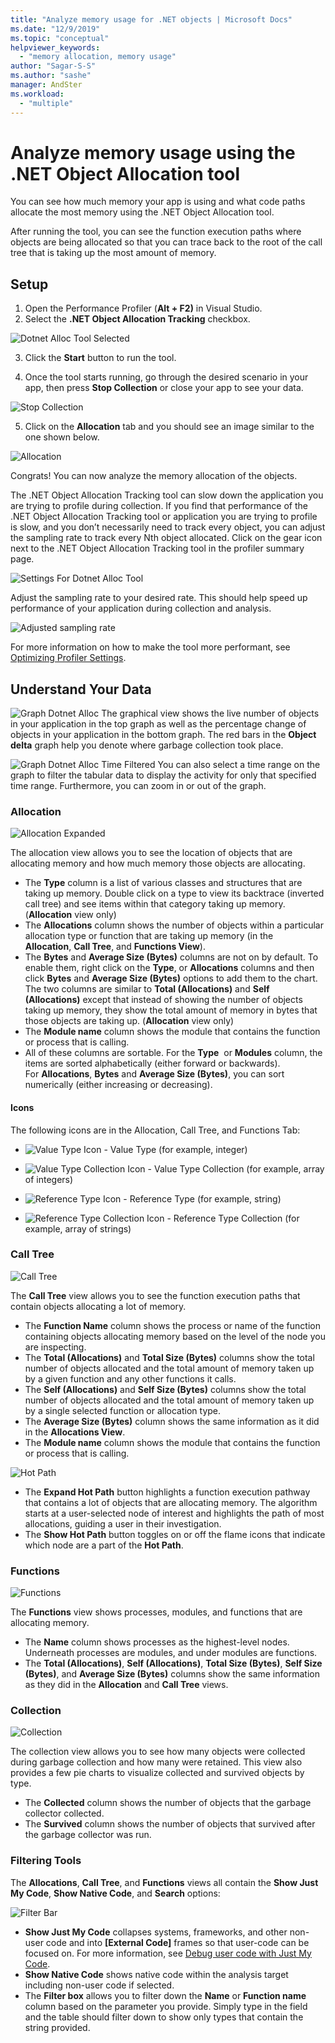 ```yaml
---
title: "Analyze memory usage for .NET objects | Microsoft Docs"
ms.date: "12/9/2019"
ms.topic: "conceptual"
helpviewer_keywords:
  - "memory allocation, memory usage"
author: "Sagar-S-S"
ms.author: "sashe"
manager: AndSter
ms.workload:
  - "multiple"
---
```



# Analyze memory usage using the .NET Object Allocation tool

You can see how much memory your app is using and what code paths allocate the most memory using the .NET Object Allocation tool.

After running the tool, you can see the function execution paths where objects are being allocated so that you can trace back to the root of the call tree that is taking up the most amount of memory.

## Setup

1. Open the Performance Profiler (**Alt + F2)** in Visual Studio.
2. Select the **.NET Object Allocation Tracking** checkbox.

![Dotnet Alloc Tool Selected](../profiling/media/dotnetalloctoolselected.png "Dotnet Alloc Tool Selected")

3. Click the **Start** button to run the tool.

4. Once the tool starts running, go through the desired scenario in your app, then press **Stop Collection** or close your app to see your data.

![Stop Collection](../profiling/media/stopcollectionlighttheme.png "Stop Collection")

5. Click on the **Allocation** tab and you should see an image similar to the one shown below.

![Allocation](../profiling/media/allocationview.png "Allocation")

Congrats! You can now analyze the memory allocation of the objects.

The .NET Object Allocation Tracking tool can slow down the application you are trying to profile during collection. If you find that performance of the .NET Object Allocation Tracking tool or application you are trying to profile is slow, and you don’t necessarily need to track every object, you can adjust the sampling rate to track every Nth object allocated. Click on the gear icon next to the .NET Object Allocation Tracking tool in the profiler summary page.


![Settings For Dotnet Alloc Tool](../profiling/media/dotnetallocsettings.png "Settings For Dotnet Alloc Tool")

Adjust the sampling rate to your desired rate. This should help speed up performance of your application during collection and analysis.

![Adjusted sampling rate](../profiling/media/adjustedsamplingratedotnetalloctool.png "Adjusted sampling rate")

For more information on how to make the tool more performant, see [Optimizing Profiler Settings](../profiling/optimizing-profiler-settings.md).


## Understand Your Data

![Graph Dotnet Alloc](../profiling/media/graphdotnetalloc.png "Graph Dotnet Alloc")
The graphical view shows the live number of objects in your application in the top graph as well as the percentage change of objects in your application in the bottom graph. The red bars in the **Object delta** graph help you denote where garbage collection took place.


![Graph Dotnet Alloc Time Filtered](../profiling/media/graphdotnetalloctimefiltered.png "Graph Dotnet Alloc Time Filtered")
You can also select a time range on the graph to filter the tabular data to display the activity for only that specified time range. Furthermore, you can zoom in or out of the graph.

### Allocation

![Allocation Expanded](../profiling/media/allocationexpandedlight.png "Allocation Expanded")

The allocation view allows you to see the location of objects that are allocating memory and how much memory those objects are allocating.

- The **Type** column is a list of various classes and structures that are taking up memory. Double click on a type to view its backtrace (inverted call tree) and see items within that category taking up memory. (**Allocation** view only)
- The **Allocations** column shows the number of objects within a particular allocation type or function that are taking up memory (in the **Allocation**, **Call Tree**, and **Functions View**).
- The **Bytes** and **Average Size (Bytes)** columns are not on by default. To enable them, right click on the **Type**, or **Allocations** columns and then click **Bytes** and **Average Size (Bytes)** options to add them to the chart. The two columns are similar to **Total (Allocations)** and **Self (Allocations)** except that instead of showing the number of objects taking up memory, they show the total amount of memory in bytes that those objects are taking up. (**Allocation** view only)
- The **Module name** column shows the module that contains the function or process that is calling.
- All of these columns are sortable. For the **Type**  or **Modules** column, the items are sorted alphabetically (either forward or backwards). For **Allocations**, **Bytes** and **Average Size (Bytes)**, you can sort numerically (either increasing or decreasing).


#### Icons

The following icons are in the Allocation, Call Tree, and Functions Tab:

- ![Value Type Icon](../profiling/media/valuetypeicon.png "Value Type Icon") - Value Type (for example, integer)

- ![Value Type Collection Icon](../profiling/media/valuetypecollectionicon.png "Value Type Collection Icon") - Value Type Collection (for example, array of integers)

- ![Reference Type Icon](../profiling/media/referencetypeicon.png "Reference Type Icon") - Reference Type (for example, string)

- ![Reference Type Collection Icon](../profiling/media/referencetypecollectionicon.png "Reference Type Collection Icon") - Reference Type Collection (for example, array of strings)


### Call Tree

![Call Tree](../profiling/media/calltreelight.png "Call Tree")

The **Call Tree** view allows you to see the function execution paths that contain objects allocating a lot of memory.
- The **Function Name** column shows the process or name of the function containing objects allocating memory based on the level of the node you are inspecting.
- The **Total (Allocations)** and **Total Size (Bytes)** columns show the total number of objects allocated and the total amount of memory taken up by a given function and any other functions it calls.
- The **Self (Allocations)** and **Self Size (Bytes)** columns show the total number of objects allocated and the total amount of memory taken up by a single selected function or allocation type.
- The **Average Size (Bytes)** column shows the same information as it did in the **Allocations View**.
- The **Module name** column shows the module that contains the function or process that is calling.

![Hot Path](../profiling/media/hotpathlight.png "Hot Path")

- The **Expand Hot Path** button highlights a function execution pathway that contains a lot of objects that are allocating memory. The algorithm starts at a user-selected node of interest and highlights the path of most allocations, guiding a user in their investigation.
- The **Show Hot Path** button toggles on or off the flame icons that indicate which node are a part of the **Hot Path**.

### Functions

![Functions](../profiling/media/functionslight.png "Functions")

The **Functions** view shows processes, modules, and functions that are allocating memory.

- The **Name** column shows processes as the highest-level nodes. Underneath processes are modules, and under modules are functions.
- The **Total (Allocations)**, **Self (Allocations)**, **Total Size (Bytes)**, **Self Size (Bytes)**, and **Average Size (Bytes)** columns show the same information as they did in the **Allocation** and **Call Tree** views.

### Collection

![Collection](../profiling/media/collectionlight.png "Collection")

The collection view allows you to see how many objects were collected during garbage collection and how many were retained. This view also provides a few pie charts to visualize collected and survived objects by type.

- The **Collected** column shows the number of objects that the garbage collector collected.
- The **Survived** column shows the number of objects that survived after the garbage collector was run.

### Filtering Tools

The **Allocations**, **Call Tree**, and **Functions** views all contain the **Show Just My Code**, **Show Native Code**, and **Search** options:

![Filter Bar](../profiling/media/filterbar.png "Filter Bar")

- **Show Just My Code** collapses systems, frameworks, and other non-user code and into **[External Code]** frames so that user-code can be focused on. For more information, see [Debug user code with Just My Code](../debugger/just-my-code.md).
- **Show Native Code** shows native code within the analysis target including non-user code if selected.
- The **Filter box** allows you to filter down the **Name** or **Function name** column based on the parameter you provide. Simply type in the field and the table should filter down to show only types that contain the string provided.

